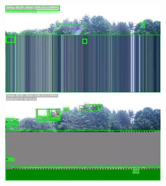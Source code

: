 ![20200717-163002-170007](in/20200717/20200717-163002-170007_0_.jpg)
![20200717-170012-173017](in/20200717/20200717-170012-173017_0_.jpg)
